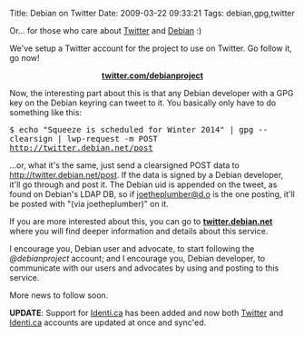 Title: Debian on Twitter
Date: 2009-03-22 09:33:21
Tags: debian,gpg,twitter

Or... for those who care about <a href="http://twitter.com">Twitter</a> and <a href="http://debian.org">Debian</a> :)

We've setup a Twitter account for the project to use on Twitter. Go follow it, go now!
<p style="text-align: center;"><a href="http://twitter.com/debianproject"><strong>twitter.com/debianproject</strong></a></p>

Now, the interesting part about this is that any Debian developer with a GPG key on the Debian keyring can tweet to it. You basically only have to do something like this:

<tt>$ echo "Squeeze is scheduled for Winter 2014" | gpg --clearsign | lwp-request -m POST http://twitter.debian.net/post</tt>

...or, what it's the same, just send a clearsigned POST data to <a href="http://twitter.debian.net/post">http://twitter.debian.net/post</a>. If the data is signed by a Debian developer, it'll go through and post it. The Debian uid is appended on the tweet, as found on Debian's LDAP DB, so if joetheplumber@d.o is the one posting, it'll be posted with "(via joetheplumber)" on it.

If you are more interested about this, you can go to <a href="http://twitter.debian.net/"><strong>twitter.debian.net</strong></a> where you will find deeper information and details about this service.

I encourage you, Debian user and advocate, to start following the <em>@debianproject</em> account; and I encourage you, Debian developer, to communicate with our users and advocates by using and posting to this service.

More news to follow soon.

<strong>UPDATE</strong>: Support for <a href="http://identi.ca">Identi.ca</a> has been added and now both <a href="http://twitter.com/debianproject">Twitter</a> and <a href="http://identi.ca/debianproject">Identi.ca</a> accounts are updated at once and sync'ed.
